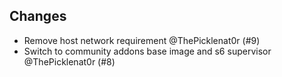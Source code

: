 ## Changes

- Remove host network requirement @ThePicklenat0r (#9)
- Switch to community addons base image and s6 supervisor @ThePicklenat0r (#8)

